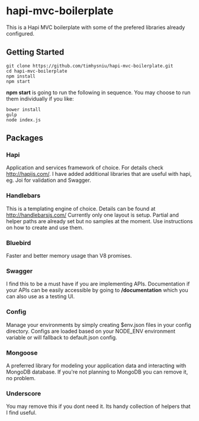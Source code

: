 # hapi-mvc-boilerplate
This is a Hapi MVC boilerplate with some of the prefered libraries already configured.

## Getting Started
```
git clone https://github.com/timhysniu/hapi-mvc-boilerplate.git
cd hapi-mvc-boilerplate
npm install
npm start
```

**npm start** is going to run the following in sequence. You may choose to run them individually if you like:
```
bower install
gulp
node index.js
```

## Packages
### Hapi
Application and services framework of choice. For details check http://hapijs.com/.
I have added additional libraries that are useful with hapi, eg. Joi for validation and Swagger.
### Handlebars
This is a templating engine of choice. Details can be found at http://handlebarsjs.com/
Currently only one layout is setup. Partial and helper paths are already set but no samples at the moment. Use instructions on how to create and use them.
### Bluebird
Faster and better memory usage than V8 promises.
### Swagger
I find this to be a must have if you are implementing APIs. Documentation if your APIs can be easily accessible by going to **/documentation** which you can also use as a testing UI.
### Config
Manage your environments by simply creating $env.json files in your config directory. Configs are loaded based on your NODE_ENV environment variable or will fallback to default.json config.
### Mongoose
A preferred library for modeling your application data and interacting with MongoDB database. If you're not planning to MongoDB you can remove it, no problem.
### Underscore
You may remove this if you dont need it. Its handy collection of helpers that I find useful.

